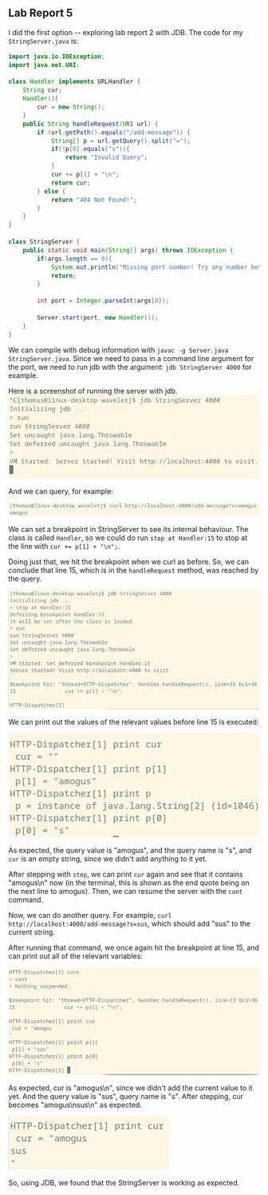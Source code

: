 
## Lab Report 5

I did the first option -- exploring lab report 2 with JDB. The code for my `StringServer.java` is:
```java
import java.io.IOException;
import java.net.URI;

class Handler implements URLHandler {
    String cur;
    Handler(){
        cur = new String();
    }
    public String handleRequest(URI url) {
        if (url.getPath().equals("/add-message")) {
            String[] p = url.getQuery().split("=");  
            if(!p[0].equals("s")){
                return "Invalid Query";
            }
            cur += p[1] + "\n"; 
            return cur;
        } else {
            return "404 Not Found!";
        }
    }
}

class StringServer {
    public static void main(String[] args) throws IOException {
        if(args.length == 0){
            System.out.println("Missing port number! Try any number between 1024 to 49151");
            return;
        }

        int port = Integer.parseInt(args[0]);

        Server.start(port, new Handler());
    }
}
```
We can compile with debug information with `javac -g Server.java StringServer.java`. Since we need to pass in a command line argument for the port, we need to run jdb with the argument: `jdb StringServer 4000` for example. 

Here is a screenshot of running the server with jdb. 
![jdb](jdb.png)

And we can query, for example: 

![amogus](amogus.png)

We can set a breakpoint in StringServer to see its internal behaviour. The class is called `Handler`, so we could do run `stop at Handler:15` to stop at the line with `cur += p[1] + "\n";`. 

Doing just that, we hit the breakpoint when we curl as before. So, we can conclude that line 15, which is in the `handleRequest` method, was reached by the query. 

![hit](hit.png) 

We can print out the values of the relevant values before line 15 is executed:

![val](val.png) 

As expected, the query value is "amogus", and the query name is "s", and `cur` is an empty string, since we didn't add anything to it yet. 

After stepping with `step`, we can print `cur` again and see that it contains "amogus\n" now (in the terminal, this is shown as the end quote being on the next line to amogus). Then, we can resume the server with the `cont` command. 

Now, we can do another query. For example, `curl http://localhost:4000/add-message?s=sus`, which should add "sus" to the current string. 

After running that command, we once again hit the breakpoint at line 15, and can print out all of the relevant variables:

![2](2.png) 

As expected, cur is "amogus\n", since we didn't add the current value to it yet. And the query value is "sus", query name is "s". After stepping, cur becomes "amogus\nsus\n" as expected.

![amogussus](amogussus.png) 

So, using JDB, we found that the StringServer is working as expected. 
